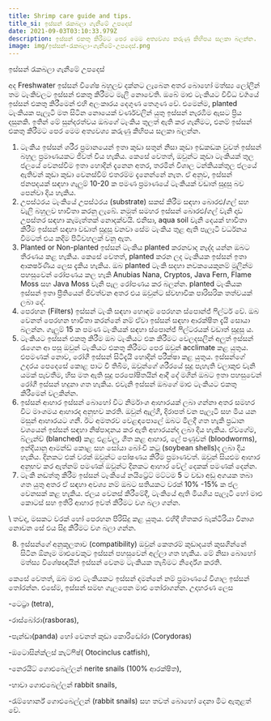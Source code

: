 ```yaml
---
title: Shrimp care guide and tips.
title_si: ඉස්සන් රැකබලා ගැනීමේ උපදෙස්
date: 2021-09-03T03:10:33.979Z
description: ඉස්සන් එකතු කිරීමට පෙර මෙම අත්‍යවශ්‍ය කරුණු කිහිපය සලකා බලන්න.
image: img/ඉස්සන්-රැකබලා-ගැනීමේ-උපදෙස්.png
---
```

ඉස්සන් රැකබලා ගැනීමේ උපදෙස් 

අද Freshwater ඉස්සන් විශේෂ බහුලව දක්නට ලැබෙන අතර බොහෝ මත්ස්‍ය ලෝලීන් තම ටැංකිවලට ඉස්සන් එකතු කිරීමට මැලි නොවෙති. ඔබේ මාළු ටැංකියට විවිධ වර්‍ගයේ ඉස්සන් එකතු කිරීමෙන් එහි අලංකාරය දෙගුණ තෙගුණ වේ. එමෙන්ම, planted ටැංකියක පැලෑටි මත සිටින නොයෙක් වර්ණවලින් යුතු ඉස්සන් නැරඹීම ඇසට ප්‍රිය දසුනකි. ඉතින් මේ සුන්දරත්වය ඔබගේ ටැංකිය තුලත් ඇති කර ගැනීමට, එනම් ඉස්සන් එකතු කිරීමට පෙර මෙම අත්‍යවශ්‍ය කරුණු කිහිපය සලකා බලන්න.

1. ටැංකිය
   ඉස්සන් ශරීර ප්‍රමානයෙන් ඉතා කුඩා සතුන් නිසා කුඩා ඉඩකඩක වුවත් ඉස්සන් බහුල ප්‍රමාණයකට ජිවත් විය හැකිය. කෙසේ වෙතත්, ඔවුන්ට කුඩා ටැංකියක් තුල ජලයේ වෙනස්වීම ඉතා හොදින් දැනෙන අතර, තරමින් විශාල ටන්කියක්තුල ජලයේ ඇතිවන් කුඩා කුඩා වෙනස්වීම් එතරම්ම දැනෙන්නේ නැත. ඒ අනුව, ඉස්සන් ජනපදයක් සඳහා ගැලුම් 10-20 ක පමණ ප්‍රමාණයේ ටැංකියක් වඩාත් සුදුසු බව පෙන්වා දිය හැකිය.
2. උපස්ථරය
   ටැංකියේ උපස්ථරය (substrate) සකස් කිරීම සඳහා බොරළු/ගල්  සහ වැලි බහුලව භාවිතා කරනු ලැබේ. නමුත් සමහර ඉස්සන් බොරළු/ගල් වැනි දෘඩ උපස්තර සඳහා කැමැත්තක් නොදක්වයි.  එනිසා, aqua soil වැනි දෙයක් භාවිතා කිරීම ඉස්සන් සඳහා වඩාත් සුදුසු වනවා සේම ටැංකිය තුළ ඇති පැලෑටි වර්ධනය වීමටත් එය කදිම පිටිවහලක් වනු ඇත.
3. Planted or Non-planted
   ඉස්සන් ටැංකිය planted කරනවාද නැද්ද යන්න ඔබට තීරණය කළ හැකිය. කෙසේ වෙතත්, planted කරන ලද ටැංකියක ඉස්සන් ඉතා ආකර්ෂණීය ලෙස දැකිය හැකිය. ඔබ planted ටැංකි සදහා නවකයෙකුනම් මුලින්ම පහසුවෙන් රෝපණය කල හැකි  Anubias Nana, Cryptos, Java Fern, Flame Moss සහ Java Moss වැනි පැල රෝපණය කර බලන්න. planted ටැංකියක ඉස්සන් ඉතා ප්‍රීතියෙන් ජිවත්වන අතර එය ඔවුන්ට ස්වභාවික පාරිසරික තත්වයක් ලබා දේ.
4. පෙරහන (Filters)
   ඉස්සන් ටැංකි සඳහා හොඳම පෙරහන ස්පොන්ජ් ෆිල්ටර් වේ. ඔබ වෙනත් පෙරහන භාවිතා කරන්නේ නම් ඒවා ඉස්සන් සඳහා ආරක්ෂිත දැයි සොයා බලන්න. ගැලුම් 15 ක පමණ ටැංකියක් සඳහා ස්පොන්ජ් ෆිල්ටරයක් ​​වඩාත් සුදුසු ය.
5. ටැංකියට ඉස්සන් එකතු කිරීම
   ඔබ ටැංකියට එක කිරීමට වෙලදසලින් අලුත් ඉස්සන් රැගෙන ආ පසු ඔවුන් ටැංකියට එකතු කිරීමට පෙර ඔවුන් acclimate කළ යුතුය. එපමණක් නොව, රෝගී ඉස්සන් සිටීදැයි හොදින් පරීක්ෂා කළ යුතුය. ඉස්සන්ගේ උදරය පෙදෙසේ කොළ පාට වී තිබීම, ඔවුන්ගේ ශරීරයේ සුදු පැහැති වලාකුළු වැනි යමක් පැවතීම, හිස මත ඇති සුදු පරපෝෂිතයින් ආදී දේ මගින් ඔබට ඉතා පහසුවෙන් රෝගී ඉස්සන් හදුනා ගත හැකිය. එවැනි ඉස්සන් ඔබගේ මාළු ටැංකියට එකතු කිරීමෙන් වලකින්න.
6. ඉස්සන් ආහාර
   ඉස්සන් බොහෝ විට නිර්මාංශ ආහාරයක් ලබා ගන්නා අතර සමහර විට මාංශමය ආහාරද අනුභව කරති. ඔවුන් ඇල්ගී, දිරාපත් වන පැලෑටි සහ මිය යන මසුන් ආහාරයට ගනී. ඊට අමතරව වෙළඳපොලේ ඔබට මිලදී ගත හැකි ප්‍රධාන වශයෙන් ඉස්සන් සඳහා නිෂ්පාදනය කර ඇති අහාරයන්ද ලබා දිය හැකිය. ඒවගේම, බ්ලැන්ච් (blanched) කළ එළවලු, ශීත කළ ආහාර, ලේ පණුවන් (bloodworms), ඉන්දියානු ආමන්ඩ් කොළ සහ සෝයා බෝංචි කටු (soybean shells)ද ලබා දිය හැකිය. දිනකට එක් වරක් ඔවුන්ට පෝෂණය කිරීම ප්‍රමාණවත්. ඔවුන් සියළුම ආහාර අනුභව කර ඇත්නම් පමණක් ඔවුන්ට දිනකට ආහාර වේල් දෙකක් පමණක් දෙන්න.
7. ටැංකි නඩත්තු කිරීම
   ඉස්සන් ටැංකියේ නයිට්‍රේට් මට්ටම 5 ට වඩා අඩු අගයක තබා ගත යුතු අතර ඒ සඳහා අවශ්‍ය නම් ඔබට සතියකට වරක් 10% -15% ක ජල වෙනසක් කළ හැකිය. ජලය වෙනස් කිරීමේදී, ටැංකියේ ඇති මියගිය පැලෑටි හෝ මාළු කොටස් සහ ඉතිරි ආහාර ඉවත් කිරීමට වග බලා ගන්න.

\    තවද, මසකට වරක් හෝ පෙරහන පිරිසිදු කළ යුතුය. එහිදී හිතකර බැක්ටීරියා විනාශ නොවන සේ එය         සිදු කිරීමට වග බලා ගන්න.

8. ඉස්සන්ගේ අනුකූලතාව (compatibility)
   ඔවුන් කෙතරම් කුඩාදයත් කුසගින්නේ සිටින ඕනෑම මාළුවෙකුට ඉස්සන් පහසුවෙන් අල්ලා ගත හැකිය. මේ නිසා බොහෝ මත්ස්‍ය විශේෂඥයින් ඉස්සන් වෙනම ටැංකියක තැබීමට නිර්දේශ කරති.

කෙසේ වෙතත්, ඔබ මාළු ටැංකියකට ඉස්සන් දමන්නේ නම් ප්‍රමාණයේ විශාල ඉස්සන් තෝරන්න. එසේම, ඉස්සන් සමඟ ගැලපෙන මාළු තෝරාගන්න. උදාහරණ ලෙස 

\-ටෙට්‍රා (tetra), 

\-රාස්බෝරා(rasboras), 

\-පැන්ඩා(panda) හෝ වෙනත් කුඩා කොරිඩෝරා (Corydoras) 

\-ඔටොසින්ක්ලස් කැට්ෆිෂ්( Otocinclus catfish), 

\-නෙරයිට් ගොළුබෙල්ලන් nerite snails (100% ආරක්ෂිත), 

\-හාවා ගොළුබෙල්ලන් rabbit snails, 

\-රැම්හොර්න් ගොළුබෙල්ලන් (rabbit snails) සහ තවත් බොහෝ දෙනා මිට ඇතුළත් වේ.